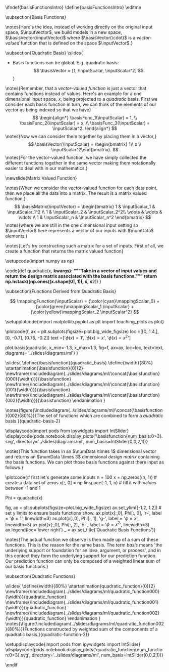 \ifndef{basisFunctionsIntro}
\define{basisFunctionsIntro}
\editme

\subsection{Basis Functions}

\notes{Here's the idea, instead of working directly on the original input space, $\inputVector$, we build models in a new space, $\basisVector(\inputVector)$ where $\basisVector(\cdot)$ is a *vector-valued* function that is defined on the space $\inputVector$.}

\subsection{Quadratic Basis}
\slides{
* Basis functions can be global. E.g. quadratic basis:
  $$
  \basisVector = [1, \inputScalar, \inputScalar^2]
  $$
}

\notes{Remember, that a *vector-valued function* is just a vector that contains functions instead of values. Here's an example for a one dimensional input space, $x$, being projected to a *quadratic* basis. First we consider each basis function in turn, we can think of the elements of our vector as being indexed so that we have}
$$
\begin{align*}
\basisFunc_1(\inputScalar) = 1, \\
\basisFunc_2(\inputScalar) = x, \\
\basisFunc_3(\inputScalar) = \inputScalar^2.
\end{align*}
$$
\notes{Now we can consider them together by placing them in a vector,}
$$
\basisVector(\inputScalar) = \begin{bmatrix} 1\\ x \\ \inputScalar^2\end{bmatrix}.
$$
\notes{For the vector-valued function, we have simply collected the different functions together in the same vector making them notationally easier to deal with in our mathematics.}

\newslide{Matrix Valued Function}

\notes{When we consider the vector-valued function for each data point, then we place all the data into a matrix. The result is a matrix valued function,}
$$
\basisMatrix(\inputVector) = 
\begin{bmatrix} 1 & \inputScalar_1 &
\inputScalar_1^2 \\
1 & \inputScalar_2 & \inputScalar_2^2\\
\vdots & \vdots & \vdots \\
1 & \inputScalar_n & \inputScalar_n^2
\end{bmatrix}
$$
\notes{where we are still in the one dimensional input setting so $\inputVector$ here represents a vector of our inputs with $\numData$ elements.}

\notes{Let's try constructing such a matrix for a set of inputs. First of all, we create a function that returns the matrix valued function}

\setupcode{import numpy as np}

\code{def quadratic(x, **kwargs):
    """Take in a vector of input values and return the design matrix associated 
    with the basis functions."""
    return np.hstack([np.ones((x.shape[0], 1)), x, x**2])
}

\subsection{Functions Derived from Quadratic Basis}

$$
\mappingFunction(\inputScalar) = {\color{cyan}\mappingScalar_0}   + {\color{green}\mappingScalar_1 \inputScalar} + {\color{yellow}\mappingScalar_2 \inputScalar^2}
$$

\setupplotcode{import matplotlib.pyplot as plt
import teaching_plots as plot}

\plotcode{f, ax = plt.subplots(figsize=plot.big_wide_figsize)
loc =[[0, 1.4,],
      [0, -0.7],
      [0.75, -0.2]]
text =['$\phi(x) = 1$',
       '$\phi(x) = x$',
       '$\phi(x) = x^2$']

plot.basis(quadratic, x_min=-1.3, x_max=1.3, 
           fig=f, ax=ax, loc=loc, text=text,
		   diagrams='../slides/diagrams/ml')
}

\slides{
\define{\basisfunction}{quadratic_basis}
\define{\width}{80%}
\startanimation{\basisfunction}{0}{2}
\newframe{\includediagram{../slides/diagrams/ml/\concat{\basisfunction}{000}{\width}}}{\basisfunction}
\newframe{\includediagram{../slides/diagrams/ml/\concat{\basisfunction}{001}{\width}}}{\basisfunction}
\newframe{\includediagram{../slides/diagrams/ml/\concat{\basisfunction}{002}{\width}}}{\basisfunction}
\endanimation
}

\notes{figure{\includediagram{../slides/diagrams/ml/\concat{\basisfunction}{002}{80%}}{The set of functions which are combined to form a *quadratic* basis.}{quadratic-basis-2}

\displaycode{import pods
from ipywidgets import IntSlider}
\displaycode{pods.notebook.display_plots('\basisfunction{num_basis:0>3}.svg', 
                            directory='../slides/diagrams/ml', 
							num_basis=IntSlider(0,0,2,1))}


\notes{This function takes in an $\numData \times 1$ dimensional vector and returns an $\numData \times 3$ dimensional *design matrix* containing the basis functions. We can plot those basis functions against there input as follows.}

\plotcode{# first let's generate some inputs
n = 100
x = np.zeros((n, 1))  # create a data set of zeros
x[:, 0] = np.linspace(-1, 1, n) # fill it with values between -1 and 1

Phi = quadratic(x)

fig, ax = plt.subplots(figsize=plot.big_wide_figsize)
ax.set_ylim([-1.2, 1.2]) # set y limits to ensure basis functions show.
ax.plot(x[:,0], Phi[:, 0], 'r-', label = '$\phi=1$', linewidth=3)
ax.plot(x[:,0], Phi[:, 1], 'g-', label = '$\phi=x$', linewidth=3)
ax.plot(x[:,0], Phi[:, 2], 'b-', label = '$\phi=x^2$', linewidth=3)
ax.legend(loc='lower right')
_ = ax.set_title('Quadratic Basis Functions')}

\notes{The actual function we observe is then made up of a sum of these functions. This is the reason for the name basis. The term *basis* means 'the underlying support or foundation for an idea, argument, or process', and in this context they form the underlying support for our prediction function. Our prediction function can only be composed of a weighted linear sum of our basis functions.}

\subsection{Quadratic Functions}

\slides{
\define{\width}{80%}
\startanimation{quadratic_function}{0}{2}
\newframe{\includediagram{../slides/diagrams/ml/quadratic_function000}{\width}}{quadratic_function}
\newframe{\includediagram{../slides/diagrams/ml/quadratic_function001}{\width}}{quadratic_function}
\newframe{\includediagram{../slides/diagrams/ml/quadratic_function002}{\width}}{quadratic_function}
\endanimation
}
\notes{\figure{\includediagram{../slides/diagrams/ml/quadratic_function002}{80%}}{Functions constructed by weighted sum of the components of a quadratic basis.}{quadratic-function-2}}

\setupdisplaycode{import pods
from ipywidgets import IntSlider}
\displaycode{pods.notebook.display_plots('quadratic_function{num_function:0>3}.svg', 
                            directory='../slides/diagrams/ml', 
							num_basis=IntSlider(0,0,2,1))}

\endif
